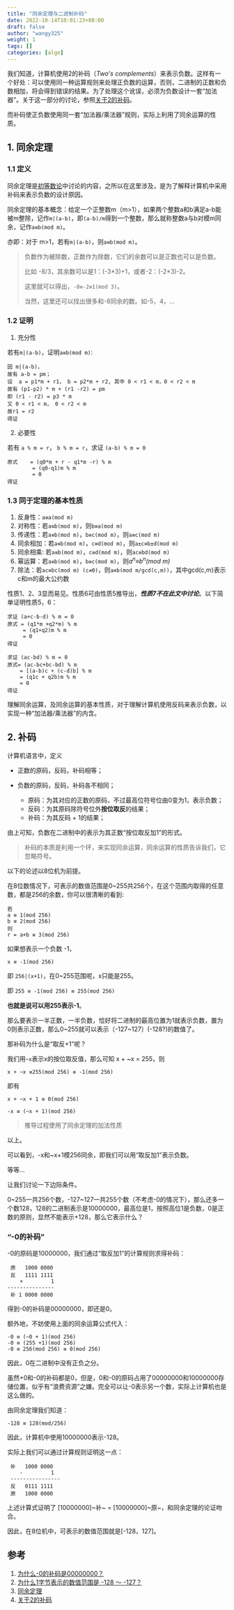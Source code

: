```yaml
---
title: "同余定理与二进制补码"
date: 2022-10-14T10:01:23+08:00
draft: false
author: "wangy325"
weight: 1
tags: []
categories: [algo]
---
```



我们知道，计算机使用2的补码（*Two's complements*）来表示负数。这样有一个好处：可以使用同一种运算规则来处理正负数的运算，否则，二进制的正数和负数相加，将会得到错误的结果。为了处理这个讹误，必须为负数设计一套“加法器”。关于这一部分的讨论，参照[关于2的补码](https://ruanyifeng.com/blog/2009/08/twos_complement.html)。

而补码使正负数使用同一套“加法器/乘法器”规则，实际上利用了同余运算的性质。

<!--more-->

## 1. 同余定理

### 1.1 定义

同余定理是[初等数论](https://zh.wikipedia.org/wiki/%E5%88%9D%E7%AD%89%E6%95%B8%E8%AB%96)中讨论的内容，之所以在这里涉及，是为了解释计算机中采用补码来表示负数的设计原因。

同余定理的基本概念：给定一个正整数m（m>1），如果两个整数a和b满足a-b能被m整除，记作`m|(a-b)`，即`(a-b)/m`得到一个整数，那么就称整数a与b对模m同余，记作`a≡b(mod m)`。

亦即：对于 m>1，若有`m|(a-b)`，则`a≡b(mod m)`。

> 负数作为被除数，正数作为除数，它们的余数可以是正数也可以是负数。
>
> 比如 -8/3，其余数可以是1：(-3\*3)+1，或者-2：(-2\*3)-2。
>
> 这里就可以得出，`-8≡-2≡1(mod 3)`。
>
> 当然，这里还可以找出很多和-8同余的数。如-5，4，...

### 1.2 证明

1) 充分性

若有`m|(a-b)`，证明`a≡b(mod m)`:

```
因 m|(a-b)，
故有 a-b = pm；
设  a = p1*m + r1， b = p2*m + r2, 其中 0 < r1 < m，0 < r2 < m
故有 (p1-p2) * m + (r1 -r2) = pm
即 (r1 - r2) = p3 * m
又 0 < r1 < m， 0 < r2 < m
故r1 = r2
得证
```

2) 必要性

若有 `a % m = r`， `b % m = r`，求证 `(a-b) % m = 0`

```
原式    = (q0*m + r - q1*m -r) % m 
        = (q0-q1)m % m
        = 0
得证
```


### 1.3 同于定理的基本性质

1. 反身性：`a≡a(mod m)`
2. 对称性：若`a≡b(mod m)`，则`b≡a(mod m)`
3. 传递性：若`a≡b(mod m)`，`b≡c(mod m)`，则`a≡c(mod m)`
4. 同余相加：若`a≡b(mod m)`，`c≡d(mod m)`，则`a±c≡b±d(mod m)`
5. 同余相乘: 若`a≡b(mod m)`，`c≡d(mod m)`，则`ac≡bd(mod m)`
6. 幂运算：若`a≡b(mod m)`，`b≡c(mod m)`，则*a<sup>n</sup>≡b<sup>n</sup>(mod m)*
7. 除法：若`ac≡bc(mod m) (c≠0)`，则`a≡b(mod m/gcd(c,m))`，其中gcd(c,m)表示c和m的最大公约数


性质1、2、3显而易见。性质6可由性质5推导出，***性质7不在此文中讨论***。以下简单证明性质5，6：

```
求证 (a+c-b-d) % m = 0
原式 = (q1*m +q2*m) % m
     = (q1+q2)m % m
     = 0
得证

求证 (ac-bd) % m = 0
原式= (ac-bc+bc-bd) % m
    = [(a-b)c + (c-d)b] % m
    = (q1c + q2b)m % m
    = 0
得证
```

理解同余运算，及同余运算的基本性质，对于理解计算机使用反码来表示负数，以实现一种“加法器/乘法器”的内含。

## 2. 补码

计算机语言中，定义

- 正数的原码，反码，补码相等；
- 负数的原码，反码，补码各不相同；

    - 原码：为其对应的正数的原码，不过最高位符号位由0变为1，表示负数；
    - 反码：为其原码除符号位外**按位取反**的结果；
    - 补码：为其反码 + 1的结果；

由上可知，负数在二进制中的表示为其正数“按位取反加1”的形式。

> 补码的本质是利用一个环，来实现同余运算，同余运算的性质告诉我们，它忽略符号。

以下的论述以8位机为前提。

在8位数情况下，可表示的数值范围是0~255共256个，在这个范围内取得的任意数，都是256的余数，你可以很清晰的看到:

```
若
a ≡ 1(mod 256)
b ≡ 2(mod 256)
则
r = a+b ≡ 3(mod 256)
```

如果想表示一个负数 -1，

`x ≡ -1(mod 256)`

即 `256|(x+1)`，在0~255范围呢，x只能是255。

即 `255 ≡ -1(mod 256) ≡ 255(mod 256)`

**也就是说可以用255表示-1**。

那么要表示一半正数，一半负数，恰好将二进制的最高位置为1就表示负数，置为0则表示正数，那么0~255就可以表示〔-127~127〕(-128?)的数值了。

那补码为什么是“取反+1”呢？

我们用`~x`表示x的按位取反值，那么可知 x + ~x = 255，则

`x + ~x ≡255(mod 256) ≡ -1(mod 256)`

即有 

`x + ~x + 1 ≡ 0(mod 256)`

`-x ≡ (~x + 1)(mod 256)`

> 推导过程使用了同余定理的加法性质

以上。

可以看到，-x和~x+1模256同余，即我们可以用“取反加1”表示负数。

等等...

让我们讨论一下边际条件。

0\~255一共256个数，-127\~127一共255个数（不考虑-0的情况下），那么还多一个数128，128的二进制表示是10000000，最高位是1，按照高位1是负数，0是正数的原则，显然不能表示+128，那么它表示什么？

### “-0的补码”

-0的原码是10000000，我们通过“取反加1”的计算规则求得补码：

```
 原   1000 0000
 反   1111 1111
    +         1
---------------
 补 1 0000 0000
```
得到-0的补码是00000000，即还是0。

额外地，不妨使用上面的同余运算公式代入：

```
-0 ≡ (~0 + 1)(mod 256)
-0 ≡ (255 +1)(mod 256)
-0 ≡ 256(mod 256) ≡ 0(mod 256)
```

因此，0在二进制中没有正负之分。

虽然+0和-0的补码都是0，但是，0和-0的原码占用了00000000和10000000存储位置，似乎有“浪费资源”之嫌。完全可以让-0表示另一个数，实际上计算机也是这么做的。

由同余定理我们知道：

`-128 ≡ 128(mod/256)`

因此，计算机中使用10000000表示-128。

实际上我们可以通过计算规则证明这一点：

```
 补   1000 0000
    -         1
 ----------------
 反   0111 1111
 原   1000 0000
```

上述计算式证明了 [10000000]~补~ = [10000000]~原~，和同余定理的论证吻合。

因此，在8位机中，可表示的数值范围就是[-128，127]。


## 参考

1. [为什么-0的补码是00000000？](<https://www.zhihu.com/question/21511392>)
2. [为什么1字节表示的数值范围是 -128 ～ -127？](https://blog.csdn.net/weixin_50405727/article/details/118724675?spm=1001.2101.3001.6661.1&utm_medium=distribute.pc_relevant_t0.none-task-blog-2%7Edefault%7ECTRLIST%7ERate-1-118724675-blog-107467037.pc_relevant_aa_2&depth_1-utm_source=distribute.pc_relevant_t0.none-task-blog-2%7Edefault%7ECTRLIST%7ERate-1-118724675-blog-107467037.pc_relevant_aa_2&utm_relevant_index=1)
3. [同余定理](https://baike.baidu.com/item/%E5%90%8C%E4%BD%99%E5%AE%9A%E7%90%86/1212360)
4. [关于2的补码](https://ruanyifeng.com/blog/2009/08/twos_complement.html)